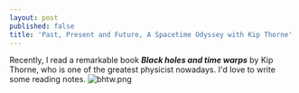 ```yaml
---
layout: post
published: false
title: 'Past, Present and Future, A Spacetime Odyssey with Kip Thorne'
---
```

Recently, I read a remarkable book **_Black holes and time warps_** by Kip Thorne, who is one of the greatest physicist nowadays. I'd love to write some reading notes.
![bhtw.png]({{site.baseurl}}/img/bhtw.png)
